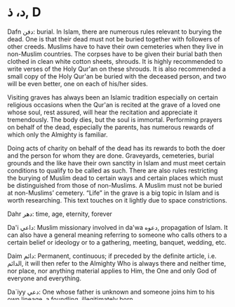 د، ذ, D
=======

Dafn دفن: burial. In Islam, there are numerous rules relevant to burying
the dead. One is that their dead must not be buried together with
followers of other creeds. Muslims have to have their own cemeteries
when they live in non-Muslim countries. The corpses have to be given
their burial bath then clothed in clean white cotton sheets, shrouds. It
is highly recommended to write verses of the Holy Qur'an on these
shrouds. It is also recommended a small copy of the Holy Qur'an be
buried with the deceased person, and two will be even better, one on
each of his/her sides.

Visiting graves has always been an Islamic tradition especially on
certain religious occasions when the Qur'an is recited at the grave of a
loved one whose soul, rest assured, will hear the recitation and
appreciate it tremendously. The body dies, but the soul is immortal.
Performing prayers on behalf of the dead, especially the parents, has
numerous rewards of which only the Almighty is familiar.

Doing acts of charity on behalf of the dead has its rewards to both the
doer and the person for whom they are done. Graveyards, cemeteries,
burial grounds and the like have their own sanctity in Islam and must
meet certain conditions to qualify to be called as such. There are also
rules restricting the burying of Muslim dead to certain ways and certain
places which must be distinguished from those of non-Muslims. A Muslim
must not be buried at non-Muslims’ cemetery. “Life” in the grave is a
big topic in Islam and is worth researching. This text touches on it
lightly due to space constrictions.

Dahr دهر: time, age, eternity, forever

Da'i داعي: Muslim missionary involved in da'wa دعوه, propagation of
Islam. It can also have a general meaning referring to someone who calls
others to a certain belief or ideology or to a gathering, meeting,
banquet, wedding, etc.

Daim دائم: Permanent, continuous; if preceded by the definite article,
i.e. الدائم, it will then refer to the Almighty Who is always there and
neither time, nor place, nor anything material applies to Him, the One
and only God of everyone and everything.

Da\`iyy دعي: One whose father is unknown and someone joins him to his
own lineage, a foundling, illegitimately born

Dajjal دجال: Impostor, charlatan, deceiver, pretender

Daleel دليل: evidence, proof, argument, indication, clue, guide,
directory

Darij دارج: current, common, familiar, parlance, colloquial, vernacular

Da'wa دعوه: inviting others to Islam, any missionary activity

Dayn دين: debt. It may be debt to other people or to the Almighty. Some
people die leaving debts behind which they owe to others who had loaned
them to the Almighty to Whom they owe everything and Who required them
to do what is surely within their human ability. These debts, to people
or to the Almighty, must be paid by the relatives of these unfortunate
dead, and there is hardly one who leaves this temporary abode without
leaving behind him/her many debts. This is why Islam emphasizes the need
for writing wills. Remember that whatever you owe people, or you owe
your Maker, in this life will be so hard for you to pay in the life to
come.

Deen دين: religion, creed, faith. Islam is all of this and much more; it
is a complete and perfect way of life. Islam is referred to as a "deen"
while it is much, much more than that, it is a complete, perfect and
flawless way of life which leads to one's happiness in the life of this
world and in the Hereafter. It regulates one's relations with other
people on one hand and with his/her Creator on the other. It is provides
a complete social, political and economic system.

Deewan or Diwan Diwan ديوان: a collection of poem; also a place of
meeting

Dhaleel ذليل: undignified, lowly, contemptible, one living in an
undignified one

Dhamm ذم: slander, maligning, vilifying, speaking ill of someone. This
is the habit of many people which will in the end lodge them in hell
unless they regret, repent and amend. Beware of speaking ill of people
unless they are publicly exposing their own sinning and perhaps even
bragging about it. In such case, you should condemn them as should
everyone else.

Dharee\`ah ذريعه: pretext, excuse, ostensible motive, excuse

Dhikr or Thikr or Zikr ذكر: remembrance or the praising of Allah.

Dhimmi or Thimmi or Zimmi ذمي: a non-Muslim individual who lives under
the protection of a Muslim state. He is exempt from Islamic duties and
obligations, including military service, but he must pay a protection
tax called jizya.

Dhurriyya ذريه: offspring, issue, progeny, descendants, children

Dinar or Deenar دينار: an Islamic (now Arab) gold currency varying in
weight

Dirham درهم: (historically an) Islamic silver currency weighing approx.
3.12 grams

Diyya دية: blood money, monetary compensation for manslaughter or
intentional murder

Du \`a' دعاء: supplication, invocation, prayer

Du'at دعاة: plural of da'iya or da\`iyah, a caller to Islam or any
ideology

Dukhan دخان: smoke. Chapter 44 of the Holy Qur'an is called "Al-Dukhan",
the smoke. If you read the first 16 verses (out of a total of 59), you
will notice how the Almighty warns those who disbelieve in the message
brought from Him to Prophet Muhammad (ص):

***"Keep waiting, therefore, for the day when the sky brings an evident
smoke that shall overtake men" (Qur'an, 44:10-11).***

The Prophet, in a tradition dealing with the signs that denote the
approach of the Day of Judgment, is quoted as having said, "The first of
such signs is the smoke [to which reference is made in these verses]."
He was asked what smoke it would be. He said, "It will cover the east of
the earth and the west; it will remain for forty days and nights. It
will affect the believer just like a cold [catarrh]. As to the
unbeliever, he will feel as though he is intoxicated. It [smoke] will
come out of his nostrils, ears and rear end."

Imam Ja’far as-Sadiq (ع) is quoted as having said, "There will be a
smoke that will overwhelm both ends of the earth (east and west or north
and south), causing the death of two thirds of the world's population."
This "smoke" can now be said as caused by the explosion of nuclear and
hydrogen bombs and by the poison gases they release.

Dunya دنيا: this world or life as opposed to the Hereafter, mortality


